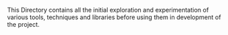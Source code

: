This Directory contains all the initial exploration and experimentation of various tools, techniques and libraries before using them in development of the project.